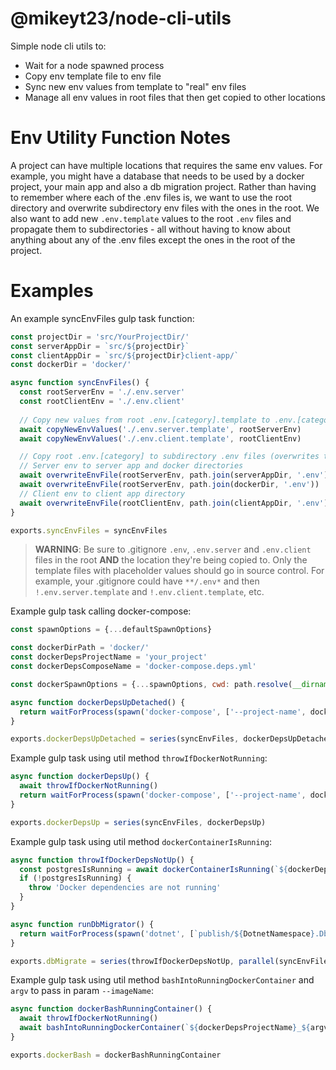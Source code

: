 # @mikeyt23/node-cli-utils

Simple node cli utils to:

- Wait for a node spawned process
- Copy env template file to env file
- Sync new env values from template to "real" env files
- Manage all env values in root files that then get copied to other locations

# Env Utility Function Notes

A project can have multiple locations that requires the same env values. For example, you might have a database that needs to be used by a docker project, your main app and also a db migration project. Rather than having to remember where each of the .env files is, we want to use the root directory and overwrite subdirectory env files with the ones in the root. We also want to add new `.env.template` values to the root `.env` files and propagate them to subdirectories - all without having to know about anything about any of the .env files except the ones in the root of the project.

# Examples

An example syncEnvFiles gulp task function:

```JavaScript
const projectDir = 'src/YourProjectDir/'
const serverAppDir = `src/${projectDir}`
const clientAppDir = `src/${projectDir}client-app/`
const dockerDir = 'docker/'

async function syncEnvFiles() {
  const rootServerEnv = './.env.server'
  const rootClientEnv = './.env.client'
  
  // Copy new values from root .env.[category].template to .env.[category]
  await copyNewEnvValues('./.env.server.template', rootServerEnv)
  await copyNewEnvValues('./.env.client.template', rootClientEnv)

  // Copy root .env.[category] to subdirectory .env files (overwrites target env file)
  // Server env to server app and docker directories
  await overwriteEnvFile(rootServerEnv, path.join(serverAppDir, '.env'))
  await overwriteEnvFile(rootServerEnv, path.join(dockerDir, '.env'))
  // Client env to client app directory
  await overwriteEnvFile(rootClientEnv, path.join(clientAppDir, '.env'))
}

exports.syncEnvFiles = syncEnvFiles
```

> **WARNING**: Be sure to .gitignore `.env`, `.env.server` and `.env.client` files in the root **AND** the location they're being copied to. Only the template files with placeholder values should go in source control. For example, your .gitignore could have `**/.env*` and then `!.env.server.template` and `!.env.client.template`, etc.

Example gulp task calling docker-compose:

```JavaScript
const spawnOptions = {...defaultSpawnOptions}

const dockerDirPath = 'docker/'
const dockerDepsProjectName = 'your_project'
const dockerDepsComposeName = 'docker-compose.deps.yml'

const dockerSpawnOptions = {...spawnOptions, cwd: path.resolve(__dirname, dockerDirPath)}

async function dockerDepsUpDetached() {
  return waitForProcess(spawn('docker-compose', ['--project-name', dockerDepsProjectName, '-f', dockerDepsComposeName, 'up', '-d'], dockerSpawnOptions))
}

exports.dockerDepsUpDetached = series(syncEnvFiles, dockerDepsUpDetached)
```

Example gulp task using util method `throwIfDockerNotRunning`:


```JavaScript
async function dockerDepsUp() {
  await throwIfDockerNotRunning()
  return waitForProcess(spawn('docker-compose', ['--project-name', dockerDepsProjectName, '-f', dockerDepsComposeName, 'up'], dockerSpawnOptions))
}

exports.dockerDepsUp = series(syncEnvFiles, dockerDepsUp)
```

Example gulp task using util method `dockerContainerIsRunning`:

```JavaScript
async function throwIfDockerDepsNotUp() {
  const postgresIsRunning = await dockerContainerIsRunning(`${dockerDepsProjectName}_postgresql`)
  if (!postgresIsRunning) {
    throw 'Docker dependencies are not running'
  }
}

async function runDbMigrator() {
  return waitForProcess(spawn('dotnet', [`publish/${DotnetNamespace}.DbMigrator.dll`], migratorSpawnOptions))
}

exports.dbMigrate = series(throwIfDockerDepsNotUp, parallel(syncEnvFiles, deleteMigratorPublishDir), publishMigrator, runDbMigrator)
```

Example gulp task using util method `bashIntoRunningDockerContainer` and `argv` to pass in param `--imageName`:

```JavaScript
async function dockerBashRunningContainer() {
  await throwIfDockerNotRunning()
  await bashIntoRunningDockerContainer(`${dockerDepsProjectName}_${argv['imageName']}`)
}

exports.dockerBash = dockerBashRunningContainer
```

